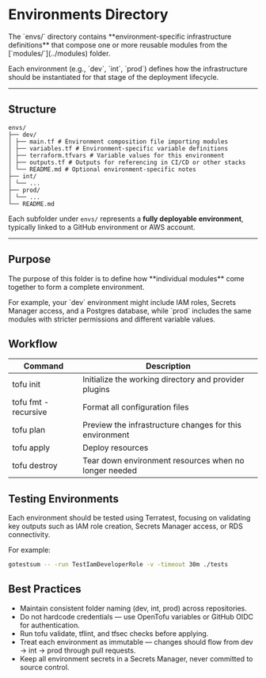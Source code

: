 # Environments Directory

<p>The `envs/` directory contains **environment-specific infrastructure definitions** that compose one or more reusable modules from the [`modules/`](../modules) folder.  </p>
<p>Each environment (e.g., `dev`, `int`, `prod`) defines how the infrastructure should be instantiated for that stage of the deployment lifecycle.</p>

---

## Structure

```
envs/
├── dev/
│ ├── main.tf # Environment composition file importing modules
│ ├── variables.tf # Environment-specific variable definitions
│ ├── terraform.tfvars # Variable values for this environment
│ ├── outputs.tf # Outputs for referencing in CI/CD or other stacks
│ └── README.md # Optional environment-specific notes
├── int/
│ └── ...
├── prod/
│ └── ...
└── README.md
```

Each subfolder under `envs/` represents a **fully deployable environment**, typically linked to a GitHub environment or AWS account.

---

## Purpose

<p>The purpose of this folder is to define how **individual modules** come together to form a complete environment.  </p>
<p>For example, your `dev` environment might include IAM roles, Secrets Manager access, and a Postgres database, while `prod` includes the same modules with stricter permissions and different variable values.</p>

## Workflow

| Command            | Description                                             |
|---------------------|---------------------------------------------------------|
| tofu init           | Initialize the working directory and provider plugins   |
| tofu fmt -recursive | Format all configuration files                          |
| tofu plan           | Preview the infrastructure changes for this environment |
| tofu apply          | Deploy resources                                        |
| tofu destroy        | Tear down environment resources when no longer needed   |

## Testing Environments

Each environment should be tested using Terratest, focusing on validating key outputs such as IAM role creation, Secrets Manager access, or RDS connectivity.

For example:
```bash
gotestsum -- -run TestIamDeveloperRole -v -timeout 30m ./tests
```

## Best Practices

* Maintain consistent folder naming (dev, int, prod) across repositories.
* Do not hardcode credentials — use OpenTofu variables or GitHub OIDC for authentication.
* Run tofu validate, tflint, and tfsec checks before applying.
* Treat each environment as immutable — changes should flow from dev → int → prod through pull requests.
* Keep all environment secrets in a Secrets Manager, never committed to source control.